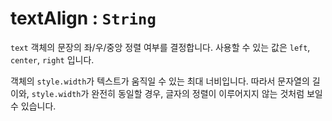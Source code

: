 # textAlign : `String`

`text` 객체의 문장의 좌/우/중앙 정렬 여부를 결정합니다. 사용할 수 있는 값은 `left`, `center`, `right` 입니다.

객체의 `style.width`가 텍스트가 움직일 수 있는 최대 너비입니다. 따라서 문자열의 길이와, `style.width`가 완전히 동일할 경우, 글자의 정렬이 이루어지지 않는 것처럼 보일 수 있습니다.